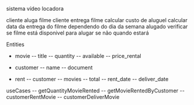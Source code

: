 sistema vídeo locadora

cliente aluga filme
cliente entrega filme
calcular custo de aluguel
calcular data da entrega do filme dependendo do dia da semana alugado
verificar se filme está disponivel para alugar se não quando estará

Entities

- movie
  -- title
  -- quantity
  -- available
  -- price_rental

- customer
  -- name
  -- document

- rent
  -- customer
  -- movies
  -- total
  -- rent_date
  -- deliver_date

useCases
-- getQuantityMovieRented
-- getMovieRentedByCustomer
-- customerRentMovie
-- customerDeliverMovie
